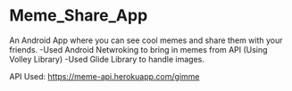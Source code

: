 # Meme_Share_App
An Android App where you can see cool memes and share them with your friends.
-Used Android Netwroking to bring in memes from API (Using Volley Library)
-Used Glide Library to handle images.

API Used: https://meme-api.herokuapp.com/gimme

